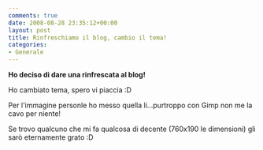 ```yaml
---
comments: true
date: 2008-08-28 23:35:12+00:00
layout: post
title: Rinfreschiamo il blog, cambio il tema!
categories:
- Generale
---
```


**Ho deciso di dare una rinfrescata al blog!**

Ho cambiato tema, spero vi piaccia :D

Per l'immagine personle ho messo quella li...purtroppo con Gimp non me la cavo per niente!

Se trovo qualcuno che mi fa qualcosa di decente (760x190 le dimensioni) gli sarò eternamente grato :D
